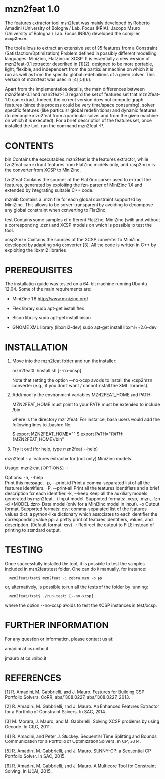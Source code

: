 mzn2feat 1.0
============

The features extractor tool mzn2feat was mainly developed by Roberto 
Amadini (University of Bologna / Lab. Focus INRIA). Jacopo Mauro (University 
of Bologna / Lab. Focus INRIA) developed the compiler xcsp2mzn.

The tool allows to extract an extensive set of 95 features from a Constraint 
(Satisfaction/Optimization) Problem defined in possibly different modelling 
languages: MiniZinc, FlatZinc or XCSP.
It is essentially a new version of mzn2feat-0.1 extractor described in [1][2], 
designed to be more portable, light, flexible, and independent from the 
particular machine on which it is run as well as from the specific global 
redefinitions of a given solver. This version of mzn2feat was used in [4][5][6].

Apart from the implementation details, the main differences between 
mzn2feat-0.1 and mzn2feat-1.0 regard the set of features set that 
mzn2feat-1.0 can extract. Indeed, the current version does not compute graph 
features (since this process could be very time/space consuming), solver 
specific features (like particular global redefinitions) and dynamic features 
(to decouple mzn2feat from a particular solver and from the given machine on 
which it is executed). For a brief description of the features set, once 
installed the tool, run the command mzn2feat -P.


CONTENTS
========

  bin		Contains the executables. mzn2feat is the features extractor, 
		while fzn2feat can extract features from FlatZinc models only, 
		and xcsp2mzn is the converter from XCSP to MiniZinc.
		
  fzn2feat	Contains the sources of the FlatZinc parser used to extract 
                the features, generated by exploiting the fzn-parser of 
		MiniZinc 1.6 and extended by integrating suitable C++ code.
		
  mznlib	Contains a .mzn file for each global constraint supported by 
		MiniZinc. This allows to be solver-transparent by avoiding to 
		decompose any global constraint when converting to FlatZinc.
		
  test		Contains some samples of different FlatZinc, MiniZinc (with 
		and without a corresponding .dzn) and XCSP models on which is 
		possible to test the tool.
		
  xcsp2mzn	Contains the sources of the XCSP converter to MiniZinc, 
		developed by adapting x4g converter [3].  All the code is
		written in C++ by exploiting the libxml2 libraries.

		
PREREQUISITES
=============

The installation guide was tested on a 64-bit machine running Ubuntu 12.04.
Some of the main requirements are:

+ MiniZinc 1.6
	http://www.minizinc.org/

+ Flex library
        sudo apt-get install flex
        
+ Bison library
        sudo apt-get install bison
	
+ GNOME XML library (libxml2-dev) 
	sudo apt-get install libxml++2.6-dev
		
INSTALLATION
============

1. Move into the mzn2feat folder and run the installer:

      mzn2feat$ ./install.sh [--no-xcsp]
    
   Note that setting the option --no-xcsp avoids to install the xcsp2mzn 
   converter (e.g., if you don't want / cannot install the XML libraries).
   
2. Add/modify the environment variables MZN2FEAT_HOME and PATH:

      MZN2FEAT_HOME must point to your <installdir>
      PATH must be extended to include <installdir>/bin
      
   where <installdir> is the directory mzn2feat.
   For instance, bash users would add the following lines to .bashrc file:

      $ export MZN2FEAT_HOME="<installdir>"
      $ export PATH="${PATH}:${MZN2FEAT_HOME}/bin"
      
4. Try it out! (for help, type mzn2feat --help)

  mzn2feat - a features extractor for (not only) MiniZinc models.

  Usage: mzn2feat [OPTIONS] -i <MODEL>

  Options:
    -h, --help  		
      Print this message.
    -p, --print-id
      Print a comma-separated list of all the features identifiers.
    -P, --print-all
      Print all the features identifiers and a brief description for each 
      identifier.
    -k, --keep
      Keep all the auxiliary models generated by mzn2feat.
    -i <MODEL>
      Input model. Supported formats: .xcsp, .mzn, .fzn
    -d <MODEL.dzn>
      Data model (only for a MiniZinc model in input).
    -o <FORMAT>
      Output format. Supported formats: 
	csv:  comma-separated list of the features values
	dict: a python-like dictionary which associates to each identifier 
	      the corresponding value
	pp:   a pretty print of features identifiers, values, and description.
      (Default format: csv)
    -r <FILE>
      Redirect the output to FILE instead of printing to standard output.
      

TESTING
=======

Once successfully installed the tool, it is possible to test the samples 
included in mzn2feat/test folder. One can do it manually, for instance:

      mzn2feat/test$ mzn2feat -i zebra.mzn -o pp

or, alternatively, is possible to run all the tests of the folder by running:

      mzn2feat/test$ ./run-tests [--no-xcsp]
      
where the option --no-xcsp avoids to test the XCSP instances in test/xcsp.


FURTHER INFORMATION
===================

For any question or information, please contact us at:

  amadini at cs.unibo.it

  jmauro  at cs.unibo.it


REFERENCES
==========

  [1] R. Amadini, M. Gabbrielli, and J. Mauro. Features for Building CSP 
      Portfolio Solvers. CoRR, abs/1308.0227, abs/1308.0227, 2013.

  [2] R. Amadini, M. Gabbrielli, and J. Mauro. An Enhanced Features Extractor 
      for a Portfolio of Constraint Solvers. In SAC, 2014.

  [3] M. Morara, J. Mauro, and M. Gabbrielli. Solving XCSP problems by using 
      Gecode. In CILC, 2011.
      
  [4] R. Amadini, and Peter J. Stuckey. Sequential Time Splitting and Bounds 
      Communication for a Portfolio of Optimization Solvers. In CP, 2014.
      
  [5] R. Amadini, M. Gabbrielli, and J. Mauro. SUNNY-CP: a Sequential CP 
      Portfolio Solver. In SAC, 2015.

  [6] R. Amadini, M. Gabbrielli, and J. Mauro. A Multicore Tool for Constraint 
      Solving. In IJCAI, 2015.